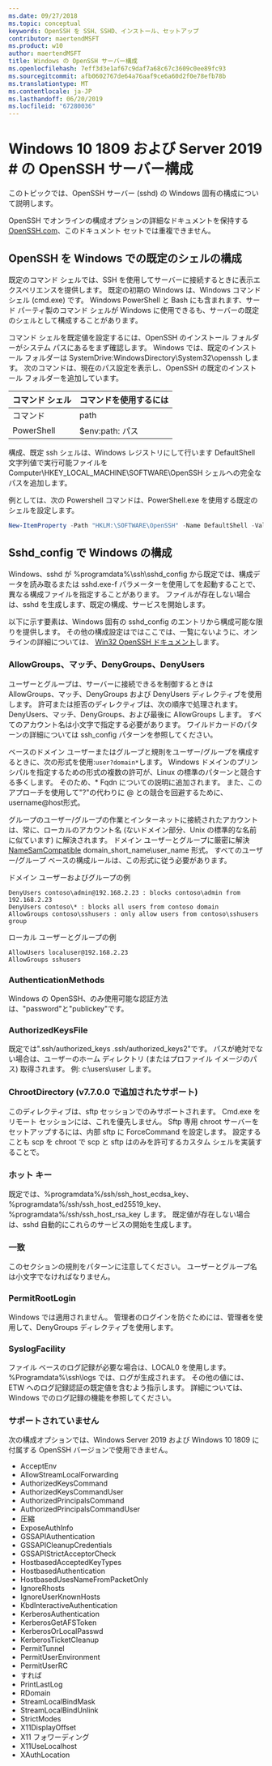 ```yaml
---
ms.date: 09/27/2018
ms.topic: conceptual
keywords: OpenSSH を SSH、SSHD、インストール、セットアップ
contributor: maertendMSFT
ms.product: w10
author: maertendMSFT
title: Windows の OpenSSH サーバー構成
ms.openlocfilehash: 7eff3d3e1af67c9daf7a68c67c3609c0ee89fc93
ms.sourcegitcommit: afb0602767de64a76aaf9ce6a60d2f0e78efb78b
ms.translationtype: MT
ms.contentlocale: ja-JP
ms.lasthandoff: 06/20/2019
ms.locfileid: "67280036"
---
```

# <a name="openssh-server-configuration-for-windows-10-1809-and-server-2019"></a>Windows 10 1809 および Server 2019 # の OpenSSH サーバー構成

このトピックでは、OpenSSH サーバー (sshd) の Windows 固有の構成について説明します。 

OpenSSH でオンラインの構成オプションの詳細なドキュメントを保持する[OpenSSH.com](https://www.openssh.com/manual.html)、このドキュメント セットでは重複できません。 

## <a name="configuring-the-default-shell-for-openssh-in-windows"></a>OpenSSH を Windows での既定のシェルの構成

既定のコマンド シェルでは、SSH を使用してサーバーに接続するときに表示エクスペリエンスを提供します。 既定の初期の Windows は、Windows コマンド シェル (cmd.exe) です。 Windows PowerShell と Bash にも含まれます、サード パーティ製のコマンド シェルが Windows に使用できるも、サーバーの既定のシェルとして構成することがあります。

コマンド シェルを既定値を設定するには、OpenSSH のインストール フォルダーがシステム パスにあるをまず確認します。 Windows では、既定のインストール フォルダーは SystemDrive:WindowsDirectory\System32\openssh します。 次のコマンドは、現在のパス設定を表示し、OpenSSH の既定のインストール フォルダーを追加しています。 

コマンド シェル | コマンドを使用するには
------------- | -------------- 
コマンド | path
PowerShell | $env:path: パス

構成、既定 ssh シェルは、Windows レジストリにして行います DefaultShell 文字列値で実行可能ファイルを Computer\HKEY_LOCAL_MACHINE\SOFTWARE\OpenSSH シェルへの完全なパスを追加します。 

例としては、次の Powershell コマンドは、PowerShell.exe を使用する既定のシェルを設定します。

```powershell
New-ItemProperty -Path "HKLM:\SOFTWARE\OpenSSH" -Name DefaultShell -Value "C:\Windows\System32\WindowsPowerShell\v1.0\powershell.exe" -PropertyType String -Force
```

## <a name="windows-configurations-in-sshdconfig"></a>Sshd_config で Windows の構成 

Windows、sshd が %programdata%\ssh\sshd_config から既定では、構成データを読み取るまたは sshd.exe-f パラメーターを使用してを起動することで、異なる構成ファイルを指定することがあります。
ファイルが存在しない場合は、sshd を生成します、既定の構成、サービスを開始します。

以下に示す要素は、Windows 固有の sshd_config のエントリから構成可能な限りを提供します。 その他の構成設定はではここでは、一覧にないように、オンラインの詳細については、 [Win32 OpenSSH ドキュメント](https://github.com/powershell/win32-openssh/wiki)します。 


### <a name="allowgroups-allowusers-denygroups-denyusers"></a>AllowGroups、マッチ、DenyGroups、DenyUsers 

ユーザーとグループは、サーバーに接続できるを制御するときは AllowGroups、マッチ、DenyGroups および DenyUsers ディレクティブを使用します。 許可または拒否のディレクティブは、次の順序で処理されます。DenyUsers、マッチ、DenyGroups、および最後に AllowGroups します。 すべてのアカウント名は小文字で指定する必要があります。 ワイルドカードのパターンの詳細については ssh_config パターンを参照してください。

ベースのドメイン ユーザーまたはグループと規則をユーザー/グループを構成するときに、次の形式を使用:``` user?domain* ```します。
Windows ドメインのプリンシパルを指定するための形式の複数の許可が、Linux の標準のパターンと競合する多くします。 そのため、* Fqdn についての説明に追加されます。 また、このアプローチを使用して"?"の代わりに @ との競合を回避するために、username@host形式。 

グループのユーザー/グループの作業とインターネットに接続されたアカウントは、常に、ローカルのアカウント名 (ないドメイン部分、Unix の標準的な名前に似ています) に解決されます。 ドメイン ユーザーとグループに厳密に解決[NameSamCompatible](https://docs.microsoft.com/windows/desktop/api/secext/ne-secext-extended_name_format) domain_short_name\user_name 形式。 すべてのユーザー/グループ ベースの構成ルールは、この形式に従う必要があります。

ドメイン ユーザーおよびグループの例 

```
DenyUsers contoso\admin@192.168.2.23 : blocks contoso\admin from 192.168.2.23
DenyUsers contoso\* : blocks all users from contoso domain
AllowGroups contoso\sshusers : only allow users from contoso\sshusers group
```

ローカル ユーザーとグループの例 

```
AllowUsers localuser@192.168.2.23
AllowGroups sshusers
```

### <a name="authenticationmethods"></a>AuthenticationMethods 

Windows の OpenSSH、のみ使用可能な認証方法は、"password"と"publickey"です。

### <a name="authorizedkeysfile"></a>AuthorizedKeysFile 

既定では".ssh/authorized_keys .ssh/authorized_keys2"です。 パスが絶対でない場合は、ユーザーのホーム ディレクトリ (またはプロファイル イメージのパス) 取得されます。 例: c:\users\user します。

### <a name="chrootdirectory-support-added-in-v7700"></a>ChrootDirectory (v7.7.0.0 で追加されたサポート)

このディレクティブは、sftp セッションでのみサポートされます。 Cmd.exe をリモート セッションには、これを優先しません。 Sftp 専用 chroot サーバーをセットアップするには、内部 sftp に ForceCommand を設定します。 設定することも scp を chroot で scp と sftp はのみを許可するカスタム シェルを実装することで。

### <a name="hostkey"></a>ホット キー

既定では、%programdata%/ssh/ssh_host_ecdsa_key、%programdata%/ssh/ssh_host_ed25519_key、%programdata%/ssh/ssh_host_rsa_key します。 既定値が存在しない場合は、sshd 自動的にこれらのサービスの開始を生成します。

### <a name="match"></a>一致

このセクションの規則をパターンに注意してください。 ユーザーとグループ名は小文字でなければなりません。

### <a name="permitrootlogin"></a>PermitRootLogin

Windows では適用されません。 管理者のログインを防ぐためには、管理者を使用して、DenyGroups ディレクティブを使用します。

### <a name="syslogfacility"></a>SyslogFacility

ファイル ベースのログ記録が必要な場合は、LOCAL0 を使用します。 %Programdata%\ssh\logs では、ログが生成されます。
その他の値には、ETW へのログ記録認証の既定値を含むよう指示します。 詳細については、Windows でのログ記録の機能を参照してください。

### <a name="not-supported"></a>サポートされていません 

次の構成オプションでは、Windows Server 2019 および Windows 10 1809 に付属する OpenSSH バージョンで使用できません。

* AcceptEnv
* AllowStreamLocalForwarding
* AuthorizedKeysCommand
* AuthorizedKeysCommandUser
* AuthorizedPrincipalsCommand
* AuthorizedPrincipalsCommandUser
* 圧縮
* ExposeAuthInfo
* GSSAPIAuthentication
* GSSAPICleanupCredentials
* GSSAPIStrictAcceptorCheck
* HostbasedAcceptedKeyTypes
* HostbasedAuthentication
* HostbasedUsesNameFromPacketOnly
* IgnoreRhosts
* IgnoreUserKnownHosts
* KbdInteractiveAuthentication
* KerberosAuthentication
* KerberosGetAFSToken
* KerberosOrLocalPasswd
* KerberosTicketCleanup
* PermitTunnel
* PermitUserEnvironment
* PermitUserRC
* すれば
* PrintLastLog
* RDomain
* StreamLocalBindMask
* StreamLocalBindUnlink
* StrictModes
* X11DisplayOffset
* X11 フォワーディング
* X11UseLocalhost
* XAuthLocation

